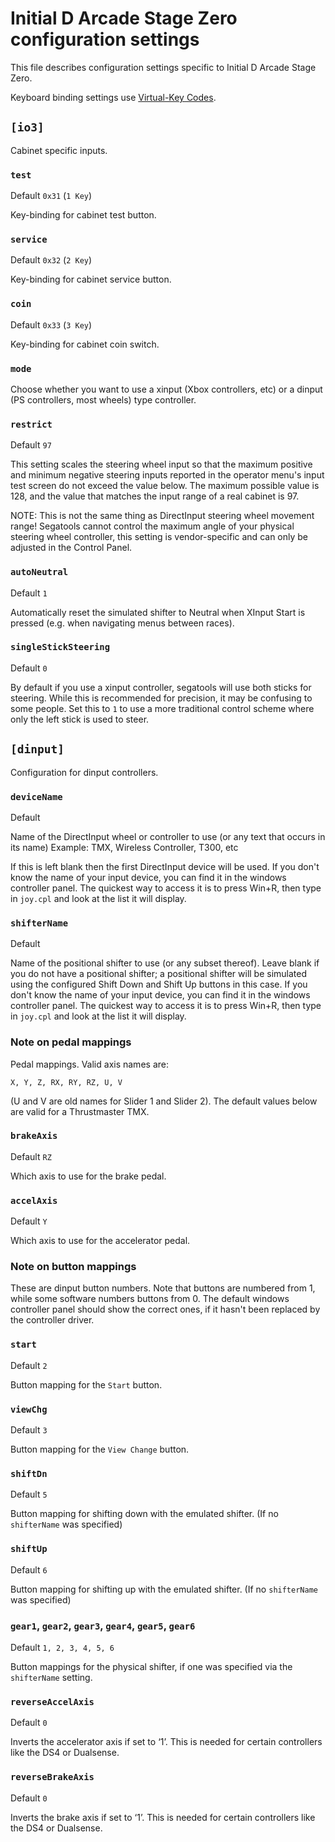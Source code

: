 # Initial D Arcade Stage Zero configuration settings

This file describes configuration settings specific to Initial D Arcade Stage
Zero.

Keyboard binding settings use
[Virtual-Key Codes](https://docs.microsoft.com/en-us/windows/win32/inputdev/virtual-key-codes).

## `[io3]`

Cabinet specific inputs.

### `test`

Default `0x31` (`1 Key`)

Key-binding for cabinet test button.

### `service`

Default `0x32` (`2 Key`)

Key-binding for cabinet service button.

### `coin`

Default `0x33` (`3 Key`)

Key-binding for cabinet coin switch.

### `mode`

Choose whether you want to use a xinput (Xbox controllers, etc) or a dinput (PS
controllers, most wheels) type controller.

### `restrict`

Default `97`

This setting scales the steering wheel input so that the maximum positive and
minimum negative steering inputs reported in the operator menu's input test
screen do not exceed the value below. The maximum possible value is 128, and the
value that matches the input range of a real cabinet is 97.

NOTE: This is not the same thing as DirectInput steering wheel movement range!
Segatools cannot control the maximum angle of your physical steering wheel
controller, this setting is vendor-specific and can only be adjusted in the
Control Panel.

### `autoNeutral`

Default `1`

Automatically reset the simulated shifter to Neutral when XInput Start is
pressed (e.g. when navigating menus between races).

### `singleStickSteering`

Default `0`

By default if you use a xinput controller, segatools will use both sticks for
steering. While this is recommended for precision, it may be confusing to some
people. Set this to `1` to use a more traditional control scheme where only the
left stick is used to steer.

## `[dinput]`

Configuration for dinput controllers.

### `deviceName`

Default ` `

Name of the DirectInput wheel or controller to use (or any text that occurs in
its name) Example: TMX, Wireless Controller, T300, etc

If this is left blank then the first DirectInput device will be used. If you
don't know the name of your input device, you can find it in the windows
controller panel. The quickest way to access it is to press Win+R, then type in
`joy.cpl` and look at the list it will display.

### `shifterName`

Default ` `

Name of the positional shifter to use (or any subset thereof). Leave blank if
you do not have a positional shifter; a positional shifter will be simulated
using the configured Shift Down and Shift Up buttons in this case. If you don't
know the name of your input device, you can find it in the windows controller
panel. The quickest way to access it is to press Win+R, then type in `joy.cpl`
and look at the list it will display.

### Note on pedal mappings

Pedal mappings. Valid axis names are:

`X, Y, Z, RX, RY, RZ, U, V`

(U and V are old names for Slider 1 and Slider 2). The default values below are
valid for a Thrustmaster TMX.

### `brakeAxis`

Default `RZ`

Which axis to use for the brake pedal.

### `accelAxis`

Default `Y`

Which axis to use for the accelerator pedal.

### Note on button mappings

These are dinput button numbers. Note that buttons are numbered from 1, while
some software numbers buttons from 0. The default windows controller panel
should show the correct ones, if it hasn't been replaced by the controller
driver.

### `start`

Default `2`

Button mapping for the `Start` button.

### `viewChg`

Default `3`

Button mapping for the `View Change` button.

### `shiftDn`

Default `5`

Button mapping for shifting down with the emulated shifter. (If no `shifterName`
was specified)

### `shiftUp`

Default `6`

Button mapping for shifting up with the emulated shifter. (If no `shifterName`
was specified)

### `gear1`, `gear2`, `gear3`, `gear4`, `gear5`, `gear6`

Default `1, 2, 3, 4, 5, 6`

Button mappings for the physical shifter, if one was specified via the
`shifterName` setting.

### `reverseAccelAxis`

Default `0`

Inverts the accelerator axis if set to ‘1’. This is needed for certain
controllers like the DS4 or Dualsense.

### `reverseBrakeAxis`

Default `0`

Inverts the brake axis if set to ‘1’. This is needed for certain controllers
like the DS4 or Dualsense.
